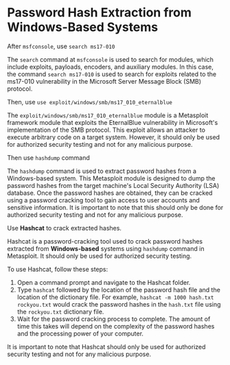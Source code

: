# Password Hash Extraction from Windows-Based Systems

After `msfconsole`, use `search ms17-010`

The `search` command at `msfconsole` is used to search for modules, which include exploits, payloads, encoders, and auxiliary modules. In this case, the command `search ms17-010` is used to search for exploits related to the ms17-010 vulnerability in the Microsoft Server Message Block (SMB) protocol.

Then, use `use exploit/windows/smb/ms17_010_eternalblue`

The `exploit/windows/smb/ms17_010_eternalblue` module is a Metasploit framework module that exploits the EternalBlue vulnerability in Microsoft's implementation of the SMB protocol. This exploit allows an attacker to execute arbitrary code on a target system. However, it should only be used for authorized security testing and not for any malicious purpose.

Then use `hashdump` command

The `hashdump` command is used to extract password hashes from a Windows-based system. This Metasploit module is designed to dump the password hashes from the target machine's Local Security Authority (LSA) database. Once the password hashes are obtained, they can be cracked using a password cracking tool to gain access to user accounts and sensitive information. It is important to note that this should only be done for authorized security testing and not for any malicious purpose.

Use **Hashcat** to crack extracted hashes. 

Hashcat is a password-cracking tool used to crack password hashes extracted from **Windows-based** systems using `hashdump` command in Metasploit. It should only be used for authorized security testing.

To use Hashcat, follow these steps:

1. Open a command prompt and navigate to the Hashcat folder.
2. Type `hashcat` followed by the location of the password hash file and the location of the dictionary file. For example, `hashcat -m 1000 hash.txt rockyou.txt` would crack the password hashes in the `hash.txt` file using the `rockyou.txt` dictionary file.
3. Wait for the password cracking process to complete. The amount of time this takes will depend on the complexity of the password hashes and the processing power of your computer.

It is important to note that Hashcat should only be used for authorized security testing and not for any malicious purpose.